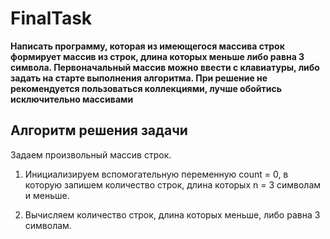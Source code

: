 # **FinalTask**
**Написать программу, которая из имеющегося массива строк формирует массив из строк, длина которых меньше либо равна 3 символа. Первоначальный массив можно ввести с клавиатуры, либо задать на старте выполнения алгоритма. При решение не рекомендуется пользоваться коллекциями, лучше обойтись исключительно массивами**
## Алгоритм решения задачи

Задаем произвольный массив строк.

1.	Инициализируем вспомогательную переменную count = 0, в которую запишем количество строк, длина которых n = 3 символам и меньше.

2. 	Вычисляем количество строк, длина которых меньше, либо равна 3 символам.